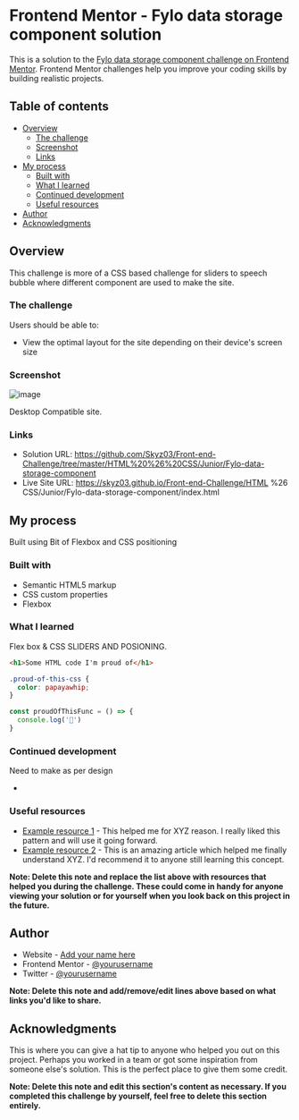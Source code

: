# Frontend Mentor - Fylo data storage component solution

This is a solution to the [Fylo data storage component challenge on Frontend Mentor](https://www.frontendmentor.io/challenges/fylo-data-storage-component-1dZPRbV5n). Frontend Mentor challenges help you improve your coding skills by building realistic projects. 

## Table of contents

- [Overview](#overview)
  - [The challenge](#the-challenge)
  - [Screenshot](#screenshot)
  - [Links](#links)
- [My process](#my-process)
  - [Built with](#built-with)
  - [What I learned](#what-i-learned)
  - [Continued development](#continued-development)
  - [Useful resources](#useful-resources)
- [Author](#author)
- [Acknowledgments](#acknowledgments)



## Overview
This challenge is more of a CSS based challenge for sliders to speech bubble where different component are used to make the site.
### The challenge

Users should be able to:

- View the optimal layout for the site depending on their device's screen size

### Screenshot

![image](https://user-images.githubusercontent.com/42742924/120190185-fb4c3f00-c237-11eb-9a07-ac92a83f31e7.png)

Desktop Compatible site.

### Links

- Solution URL: https://github.com/Skyz03/Front-end-Challenge/tree/master/HTML%20%26%20CSS/Junior/Fylo-data-storage-component
- Live Site URL: https://skyz03.github.io/Front-end-Challenge/HTML %26 CSS/Junior/Fylo-data-storage-component/index.html

## My process

Built using Bit of Flexbox and CSS positioning


### Built with

- Semantic HTML5 markup
- CSS custom properties
- Flexbox

### What I learned

Flex box & CSS SLIDERS AND POSIONING.

```html
<h1>Some HTML code I'm proud of</h1>
```
```css
.proud-of-this-css {
  color: papayawhip;
}
```
```js
const proudOfThisFunc = () => {
  console.log('🎉')
}
```

### Continued development

Need to make as per design

*
### Useful resources

- [Example resource 1](https://www.example.com) - This helped me for XYZ reason. I really liked this pattern and will use it going forward.
- [Example resource 2](https://www.example.com) - This is an amazing article which helped me finally understand XYZ. I'd recommend it to anyone still learning this concept.

**Note: Delete this note and replace the list above with resources that helped you during the challenge. These could come in handy for anyone viewing your solution or for yourself when you look back on this project in the future.**

## Author

- Website - [Add your name here](https://www.your-site.com)
- Frontend Mentor - [@yourusername](https://www.frontendmentor.io/profile/yourusername)
- Twitter - [@yourusername](https://www.twitter.com/yourusername)

**Note: Delete this note and add/remove/edit lines above based on what links you'd like to share.**

## Acknowledgments

This is where you can give a hat tip to anyone who helped you out on this project. Perhaps you worked in a team or got some inspiration from someone else's solution. This is the perfect place to give them some credit.

**Note: Delete this note and edit this section's content as necessary. If you completed this challenge by yourself, feel free to delete this section entirely.**
